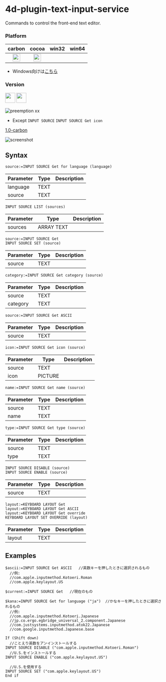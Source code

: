 # 4d-plugin-text-input-service
Commands to control the front-end text editor.

### Platform

| carbon | cocoa | win32 | win64 |
|:------:|:-----:|:---------:|:---------:|
|<img src="https://cloud.githubusercontent.com/assets/1725068/22371562/1b091f0a-e4db-11e6-8458-8653954a7cce.png" width="24" height="24" />|<img src="https://cloud.githubusercontent.com/assets/1725068/22371562/1b091f0a-e4db-11e6-8458-8653954a7cce.png" width="24" height="24" />|||

* Windows向けは[こちら](https://github.com/miyako/4d-plugin-input-method-manager/)

### Version

<img src="https://cloud.githubusercontent.com/assets/1725068/18940649/21945000-8645-11e6-86ed-4a0f800e5a73.png" width="32" height="32" /> <img src="https://cloud.githubusercontent.com/assets/1725068/18940648/2192ddba-8645-11e6-864d-6d5692d55717.png" width="32" height="32" />

![preemption xx](https://user-images.githubusercontent.com/1725068/41327179-4e839948-6efd-11e8-982b-a670d511e04f.png)

* Except ``INPUT SOURCE`` ``INPUT SOURCE Get icon``

[1.0-carbon](https://github.com/miyako/4d-plugin-text-input-service/releases/tag/1.0-carbon)

![screenshot](https://github.com/miyako/4d-plugin-text-input-service/blob/master/images/1.png)

## Syntax

```
source:=INPUT SOURCE Get for language (language)
```

Parameter|Type|Description
------------|------------|----
language|TEXT|
source|TEXT|

```
INPUT SOURCE LIST (sources)
```

Parameter|Type|Description
------------|------------|----
sources|ARRAY TEXT|

```
source:=INPUT SOURCE Get
INPUT SOURCE SET (source)
```

Parameter|Type|Description
------------|------------|----
source|TEXT|

```
category:=INPUT SOURCE Get category (source)
```

Parameter|Type|Description
------------|------------|----
source|TEXT|
category|TEXT|

```
source:=INPUT SOURCE Get ASCII
```

Parameter|Type|Description
------------|------------|----
source|TEXT|

```
icon:=INPUT SOURCE Get icon (source)
```

Parameter|Type|Description
------------|------------|----
source|TEXT|
icon|PICTURE|

```
name:=INPUT SOURCE Get name (source)
```

Parameter|Type|Description
------------|------------|----
source|TEXT|
name|TEXT|

```
type:=INPUT SOURCE Get type (source)
```

Parameter|Type|Description
------------|------------|----
source|TEXT|
type|TEXT|

```
INPUT SOURCE DISABLE (source)
INPUT SOURCE ENABLE (source)
```

Parameter|Type|Description
------------|------------|----
source|TEXT|

```
layout:=KEYBOARD LAYOUT Get
layout:=KEYBOARD LAYOUT Get ASCII
layout:=KEYBOARD LAYOUT Get override
KEYBOARD LAYOUT SET OVERRIDE (layout)
```

Parameter|Type|Description
------------|------------|----
layout|TEXT|

Examples
---

```
$ascii:=INPUT SOURCE Get ASCII   //英数キーを押したときに選択されるもの
  //例: 
  //com.apple.inputmethod.Kotoeri.Roman
  //com.apple.keylayout.US

$current:=INPUT SOURCE Get   //現在のもの

$kana:=INPUT SOURCE Get for language ("ja")  //かなキーを押したときに選択されるもの
  //例:
  //com.apple.inputmethod.Kotoeri.Japanese
  //jp.co.ergo.egbridge_universal_2.component.Japanese
  //com.justsystems.inputmethod.atok22.Japanese
  //com.google.inputmethod.Japanese.base

If (Shift down)
  //ことえり英数をアンインストールする
INPUT SOURCE DISABLE ("com.apple.inputmethod.Kotoeri.Roman")
  //U.S.をインストールする
INPUT SOURCE ENABLE ("com.apple.keylayout.US")

  //U.S.を使用する
INPUT SOURCE SET ("com.apple.keylayout.US")
End if 
```
